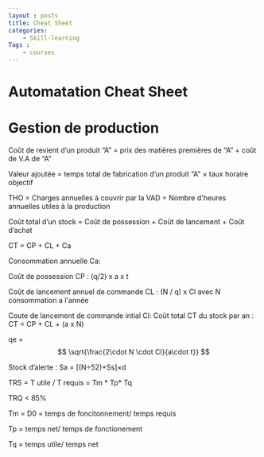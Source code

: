 ```yaml
---
layout : posts
title: Cheat Sheet
categories: 
    - Skill-learning
Tags :
    - courses
---
```

 # Automatation Cheat Sheet




# Gestion de production

Coût de revient d’un produit “A” = prix des matières premières de “A” + coût de V.A de “A”

Valeur ajoutée = temps total de fabrication d’un produit “A” × taux horaire objectif

THO = Charges annuelles à couvrir par la VAD ÷ Nombre d'heures annuelles utiles à la production





Coût total d’un stock = Coût de possession + Coût de lancement + Coût d’achat 

CT = CP + CL + Ca


Consommation annuelle Ca:

Coût de possession CP :  (q/2) x a x t

Coût de lancement annuel de commande CL : (N / q) x Cl avec N consommation a l'année

Coute de lancement de commande intial Cl:
Coût total CT du stock par an : CT = CP + CL + (a x N)


qe = $$ \sqrt{\frac{2\cdot N \cdot Cl}{a\cdot t}} $$





Stock d’alerte : Sa = [(N÷52)+Ss]×d


TRS = T utile / T requis = Tm * Tp* Tq

TRQ < 85%

Tm = D0 = temps de foncitonnement/ temps requis

Tp = temps net/ temps de fonctionement

Tq = temps utile/ temps net


<script src="https://polyfill.io/v3/polyfill.min.js?features=es6"></script>
<script id="MathJax-script" async src="https://cdn.jsdelivr.net/npm/mathjax@3/es5/tex-mml-chtml.js"></script>
